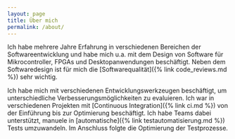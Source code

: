 ```yaml
---
layout: page
title: Über mich
permalink: /about/
---
```

Ich habe mehrere Jahre Erfahrung in verschiedenen Bereichen der Softwareentwicklung 
und habe mich u.a. mit dem Design von Software für Mikrocontroller, FPGAs und 
Desktopanwendungen beschäftigt. Neben dem Softwaredesign ist für mich die [Softwarequalität]({% link code_reviews.md %})
sehr wichtig.

Ich habe mich mit verschiedenen Entwicklungswerkzeugen beschäftigt, um unterschiedliche 
Verbesserungsmöglichkeiten zu evaluieren. Ich war in verschiedenen Projekten mit 
[Continuous Integration]({% link ci.md %}) von der Einführung bis zur Optimierung 
beschäftigt. Ich habe Teams dabei unterstützt, manuele in [automatische]({% link testautomatisierung.md %}) 
Tests umzuwandeln. Im Anschluss folgte die Optimierung der Testprozesse.


